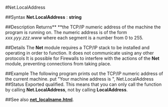 
#Net.LocalAddress

##Syntax
**Net.LocalAddress** : **string**

##Description
Returns** **the TCP/IP numeric address of the machine the program is running on. The numeric address is of the form *xxx*.*yyy*.*zzz*.*www* where each segment is a number from 0 to 255.

##Details
The **Net** module requires a TCP/IP stack to be installed and operating in order to function. It does not communicate using any other protocols
It is possible for Firewalls to interfere with the actions of the **Net** module, preventing connections from taking place.

##Example
The following program prints out the TCP/IP numeric address of the current machine.
        put "Your machine address is ", Net.LocalAddress
##Status
Exported qualified.
This means that you can only call the function by calling **Net.LocalAddress**, not by calling **LocalAddress**.

##See also
**[net_localname.html](Net.LocalName)**.
